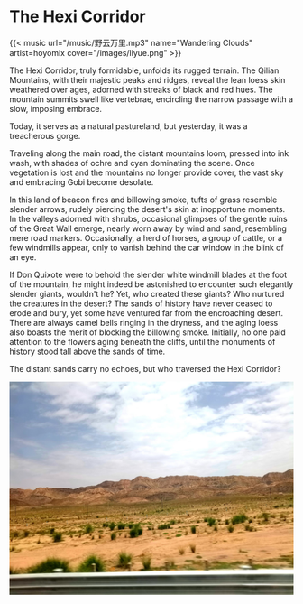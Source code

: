 # The Hexi Corridor


{{< music url="/music/野云万里.mp3" name="Wandering Clouds" artist=hoyomix  cover="/images/liyue.png" >}}

The Hexi Corridor, truly formidable, unfolds its rugged terrain. The Qilian Mountains, with their majestic peaks and ridges, reveal the lean loess skin weathered over ages, adorned with streaks of black and red hues. The mountain summits swell like vertebrae, encircling the narrow passage with a slow, imposing embrace.

Today, it serves as a natural pastureland, but yesterday, it was a treacherous gorge.

Traveling along the main road, the distant mountains loom, pressed into ink wash, with shades of ochre and cyan dominating the scene. Once vegetation is lost and the mountains no longer provide cover, the vast sky and embracing Gobi become desolate.

In this land of beacon fires and billowing smoke, tufts of grass resemble slender arrows, rudely piercing the desert's skin at inopportune moments. In the valleys adorned with shrubs, occasional glimpses of the gentle ruins of the Great Wall emerge, nearly worn away by wind and sand, resembling mere road markers. Occasionally, a herd of horses, a group of cattle, or a few windmills appear, only to vanish behind the car window in the blink of an eye.

If Don Quixote were to behold the slender white windmill blades at the foot of the mountain, he might indeed be astonished to encounter such elegantly slender giants, wouldn't he? Yet, who created these giants? Who nurtured the creatures in the desert? The sands of history have never ceased to erode and bury, yet some have ventured far from the encroaching desert. There are always camel bells ringing in the dryness, and the aging loess also boasts the merit of blocking the billowing smoke. Initially, no one paid attention to the flowers aging beneath the cliffs, until the monuments of history stood tall above the sands of time.

The distant sands carry no echoes, but who traversed the Hexi Corridor?

![The Hexi Corridor](/img/o&rf=mood_app&t=5-17092067365201.jpeg)

